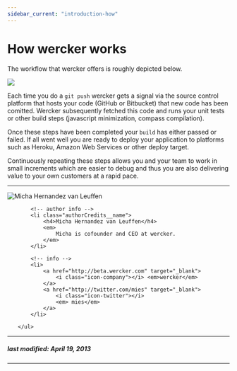 ```yaml
---
sidebar_current: "introduction-how"
---
```


# How wercker works

The workflow that wercker offers is roughly depicted below.

<a href="https://s3.amazonaws.com/wercker.static.assets/heroku_flow.jpg" target="_blank"><img src="https://s3.amazonaws.com/wercker.static.assets/heroku_flow.jpg" ></a>

Each time you do a `git push` wercker gets a signal via the source control platform that hosts your code (GitHub or Bitbucket) that new code has been comitted. Wercker subsequently fetched this code and runs your unit tests or other build steps (javascript minimization, compass compilation).

Once these steps have been completed your `build` has either passed or failed. If all went well you are ready to deploy your application to platforms such as Heroku, Amazon Web Services or other deploy target.

Continuously repeating these steps allows you and your team to work in small increments which are easier to debug and thus you are also delivering value to your own customers at a rapid pace.

-------

<div class="authorCredits">
    <span class="profile-picture">
        <img src="https://secure.gravatar.com/avatar/d4b19718f9748779d7cf18c6303dc17f?d=identicon&s=192" alt="Micha Hernandez van Leuffen"/>
    </span>
    <ul class="authorCredits">

        <!-- author info -->
        <li class="authorCredits__name">
            <h4>Micha Hernandez van Leuffen</h4>
            <em>
                Micha is cofounder and CEO at wercker.
            </em>
        </li>

        <!-- info -->
        <li>
            <a href="http://beta.wercker.com" target="_blank">
                <i class="icon-company"></i> <em>wercker</em>
            </a>
            <a href="http://twitter.com/mies" target="_blank">
                <i class="icon-twitter"></i>
                <em> mies</em>
            </a>
        </li>

    </ul>
</div>

-------
##### last modified: April 19, 2013
-------